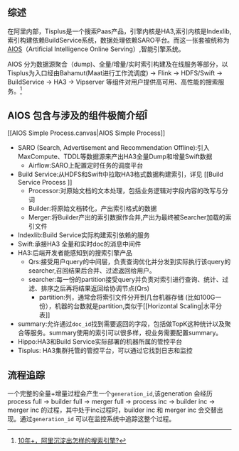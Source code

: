 ## 综述
在阿里内部，Tisplus是一个搜索Paas产品，引擎内核是HA3,索引内核是Indexlib,索引构建依赖BuildService系统，数据处理依赖SARO平台。而这一张套被统称为[AIOS](https://developer.aliyun.com/article/650130)（Artificial Intelligence Online Serving）,智能引擎系统。

AIOS 分为数据源聚合（dump)、全量/增量/实时索引构建及在线服务等部分，以Tisplus为入口经由Bahamut(Maat进行工作流调度) -> Flink -> HDFS/Swift -> BuildService -> HA3 -> Vipserver 等组件对用户提供高可用、高性能的搜索服务。[^aiosinali]

[^AIOSINALI]: [10年+，阿里沉淀出怎样的搜索引擎?]( https://developer.aliyun.com/article/719158)

## AIOS 包含与涉及的组件极简介绍Î
[[AIOS Simple Process.canvas|AIOS Simple Process]]
- SARO (Search, Advertisement and Recommendation Offline):引入MaxCompute、TDDL等数据源来产出HA3全量Dump和增量Swift数据
	- Airflow:SARO上配置定时任务的调度平台
- Build Service:从HDFS和Swift中拉取HA3格式数据构建索引，详见 [[Build Service Process ]]
	- Processor:对原始文档的文本处理，包括业务逻辑对字段内容的改写与分词
	- Builder:将原始文档转化，产出索引格式的数据
	- Merger:将Builder产出的索引数据作合并,产出为最终被Searcher加载的索引文件
- Indexlib:Build Service实际构建索引依赖的服务
- Swift:承接HA3 全量和实时doc的消息中间件
- HA3:后端开发者能感知到的搜索引擎产品
	- Qrs:接受用户query的中间层，负责查询优化并分发到实际执行该query的searcher,召回结果后合并、过滤返回给用户。
	- searcher:每一份的partition接受query并负责对索引进行查询、统计、过滤、排序之后再将结果返回给协调节点(Qrs)
		- partition:列，通常会将索引文件分开到几台机器存储 (比如100G一份），机器的台数就是partition,类似于[[Horizontal Scaling|水平分表]]
- summary:允许通过`doc_id`找到需要返回的字段，包括做TopK这种统计以及聚合等服务。summary使用的索引可以很多样，视业务需要配置summary。
- Hippo:HA3和Build Service实际部署的机器所属的管控平台
- Tisplus: HA3集群托管的管控平台，可以通过它找到日志和监控


## 流程追踪
一个完整的全量+增量过程会产生一个`generation_id`,该generation 会经历process full -> builder full -> merger full -> process inc -> builder inc -> merger inc 的过程，其中处于inc过程时，builder inc 和  merger inc 会交替出现。通过`generation_id` 可以在监控系统中追踪这整个过程。